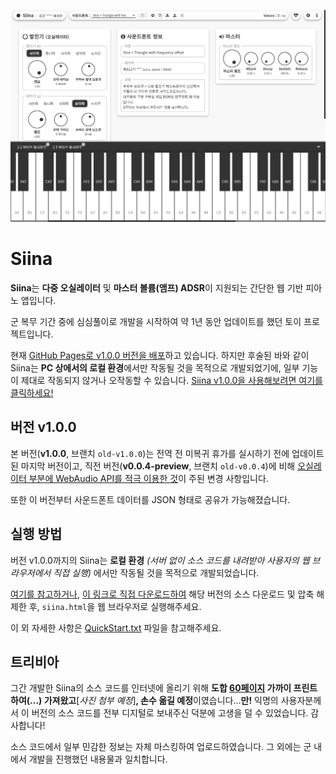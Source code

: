 <p align="center">
  <img src="docs/Siina_v1.0.0.png" alt="Siina v1.0.0 Screenshot">
</p>

Siina
=====
 **Siina**는 **다중 오실레이터** 및 **마스터 볼륨(앰프) ADSR**이 지원되는 간단한 웹 기반 피아노 앱입니다.

 군 복무 기간 중에 심심풀이로 개발을 시작하여 약 1년 동안 업데이트를 했던 토이 프로젝트입니다.
 
 현재 [GitHub Pages로 v1.0.0 버전을 배포](https://somnisomni.github.io/siina/siina.html)하고 있습니다. 하지만 후술된 바와 같이 Siina는 **PC 상에서의 로컬 환경**에서만 작동될 것을 목적으로 개발되었기에, 일부 기능이 제대로 작동되지 않거나 오작동할 수 있습니다. [Siina v1.0.0을 사용해보려면 여기를 클릭하세요!](https://somnisomni.github.io/siina/siina.html)

버전 v1.0.0
-----------
 본 버전(**v1.0.0**, 브랜치 `old-v1.0.0`)는 전역 전 미복귀 휴가를 실시하기 전에 업데이트된 마지막 버전이고, 직전 버전(**v0.0.4-preview**, 브랜치 `old-v0.0.4`)에 비해 <ins>오실레이터 부분에 WebAudio API를 적극 이용한 것</ins>이 주된 변경 사항입니다.

 또한 이 버전부터 사운드폰트 데이터를 JSON 형태로 공유가 가능해졌습니다.

실행 방법
---------
 버전 v1.0.0까지의 Siina는 **로컬 환경** *(서버 없이 소스 코드를 내려받아 사용자의 웹 브라우저에서 직접 실행)* 에서만 작동될 것을 목적으로 개발되었습니다.

 [여기를 참고하거나](https://sosoeasy.tistory.com/318), [이 링크로 직접 다운로드하여](https://github.com/somnisomni/siina/archive/refs/heads/old-v1.0.0.zip) 해당 버전의 소스  다운로드 및 압축 해제한 후, `siina.html`을 웹 브라우저로 실행해주세요.

 이 외 자세한 사항은 [QuickStart.txt](QuickStart.txt) 파일을 참고해주세요.

트리비아
--------
 그간 개발한 Siina의 소스 코드를 인터넷에 올리기 위해 **도합 <ins>60페이지</ins> 가까이 프린트하여(...) 가져왔고**[*사진 첨부 예정*]**, 손수 옮길 예정**이였습니다...**만!** 익명의 사용자분께서 이 버전의 소스 코드를 전부 디지털로 보내주신 덕분에 고생을 덜 수 있었습니다. 감사합니다!

 소스 코드에서 일부 민감한 정보는 자체 마스킹하여 업로드하였습니다. 그 외에는 군 내에서 개발을 진행했던 내용물과 일치합니다.
